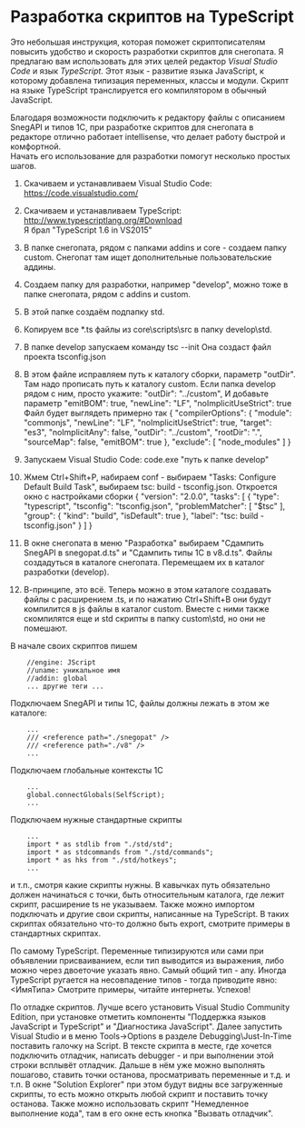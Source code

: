 ﻿# Разработка скриптов на TypeScript 
Это небольшая инструкция, которая поможет скриптописателям повысить удобство и скорость
разработки скриптов для снегопата. Я предлагаю вам использовать для этих целей редактор
*Visual Studio Code* и язык *TypeScript*. Этот язык - развитие языка JavaScript,
к которому добавлена типизация переменных, классы и модули. Скрипт на языке TypeScript
транслируется его компилятором в обычный JavaScript.

Благодаря возможности подключить к редактору файлы с описанием SnegAPI и типов 1С,
при разработке скриптов для снегопата в редакторе отлично работает intellisense,
что делает работу быстрой и комфортной.  
Начать его использование для разработки помогут несколько простых шагов. 

1. Скачиваем и устанавливаем Visual Studio Code: https://code.visualstudio.com/
2. Скачиваем и устанавливаем TypeScript: http://www.typescriptlang.org/#Download  
    Я брал "TypeScript 1.6 in VS2015"
3. В папке снегопата, рядом с папками addins и core - создаем папку custom.
    Снегопат там ищет дополнительные пользовательские аддины.
4. Создаем папку для разработки, например "develop", можно тоже в папке снегопата,
    рядом с addins и custom.
5. В этой папке создаём подпапку std.
6. Копируем все *.ts файлы из core\scripts\src в папку develop\std.
7. В папке develop запускаем команду tsc --init
    Она создаст файл проекта tsconfig.json
8. В этом файле исправляем путь к каталогу сборки, параметр "outDir". Там надо прописать
    путь к каталогу custom. Если папка develop рядом с ним, просто укажите:
    "outDir": "../custom",
    И добавьте параметр "emitBOM": true, "newLine": "LF", "noImplicitUseStrict": true
    Файл будет выглядеть примерно так
		{
			"compilerOptions": {
				"module": "commonjs",
				"newLine": "LF",
				"noImplicitUseStrict": true,
				"target": "es3",
				"noImplicitAny": false,
				"outDir": "../custom",
				"rootDir": ".",
				"sourceMap": false,
				"emitBOM": true
			},
			"exclude": [
				"node_modules"
			]
		}
9. Запускаем Visual Studio Code:
        code.exe "путь к папке develop"
    
10. Жмем Ctrl+Shift+P, набираем conf - выбираем "Tasks: Configure Default Build Task",
	выбираем tsc: build - tsconfig.json.
	Откроется окно с настройками сборки
		{
			"version": "2.0.0",
			"tasks": [
				{
					"type": "typescript",
					"tsconfig": "tsconfig.json",
					"problemMatcher": [
						"$tsc"
					],
					"group": {
						"kind": "build",
						"isDefault": true
					},
					"label": "tsc: build - tsconfig.json"
				}
			]
		}

11. В окне снегопата в меню "Разработка" выбираем "Сдампить SnegAPI в snegopat.d.ts"
    и "Сдампить типы 1С в v8.d.ts". Файлы создадуться в каталоге снегопата.
	Перемещаем их в каталог разработки (develop).
12. В-принципе, это всё. Теперь можно в этом каталоге создавать файлы с расширением .ts,
    и по нажатию Ctrl+Shift+B они будут компилится в js файлы в каталог custom.
	Вместе с ними также скомпилятся еще и std скрипты в папку custom\std, но они не помешают.

В начале своих скриптов пишем

        //engine: JScript
        //uname: уникальное имя
        //addin: global
        ... другие теги ...

Подключаем SnegAPI и типы 1С, файлы должны лежать в этом же каталоге:

        ...
        /// <reference path="./snegopat" />
        /// <reference path="./v8" />
        ...
Подключаем глобальные контексты 1С

        ...
        global.connectGlobals(SelfScript);
        ...
Подключаем нужные стандартные скрипты

        ...
        import * as stdlib from "./std/std";
        import * as stdcommands from "./std/commands";
        import * as hks from "./std/hotkeys";
        ...

и т.п., смотря какие скрипты нужны. В кавычках путь обязательно должен начинаться с точки, быть
относительным каталога, где лежит скрипт, расширение ts не указываем.
Также можно импортом подключать и другие свои скрипты, написанные на TypeScript.
В таких скриптах обязательно что-то должно быть export, смотрите примеры в стандартных скриптах.

По самому TypeScript.
Переменные типизируются или сами при объявлении присваиванием, если тип выводится из выражения,
либо можно через двоеточие указать явно. Самый общий тип - any.
Иногда TypeScript ругается на несовпадение типов - тогда приводите явно: <ИмяТипа>
Смотрите примеры, читайте интернеты. Успехов!

По отладке скриптов.
Лучше всего установить Visual Studio Community Edition, при установке отметить компоненты
"Поддержка языков JavaScript и TypeScript" и "Диагностика JavaScript". Далее запустить
Visual Studio и в меню Tools->Options в разделе Debugging\Just-In-Time поставить галочку на Script.
В тексте скрипта в месте, где хочется подключить отладчик, написать debugger - и при выполнении
этой строки всплывёт отладчик. Дальше в нём уже можно выполнять пошагово, ставить точки останова,
просматривать переменные и т.д. и т.п. В окне "Solution Explorer" при этом будут видны все
загруженные скрипты, то есть можно открыть любой скрипт и поставить точку останова.
Также можно использовать скрипт "Немедленное выполнение кода", там в его окне есть кнопка
"Вызвать отладчик".
